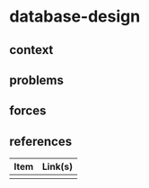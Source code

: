 # database-design

## context  

## problems

## forces   

## references

| Item | Link(s) |
| :--- | ------- |
|      |         |